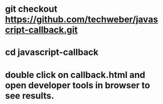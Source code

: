 # git checkout https://github.com/techweber/javascript-callback.git
# 
# cd javascript-callback
# 
# double click on callback.html and open developer tools in browser to see results.
